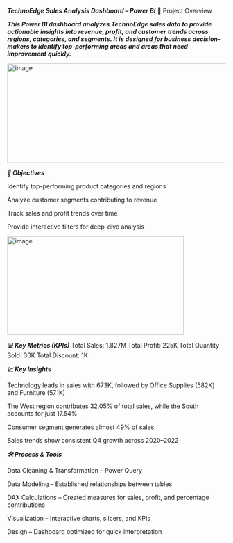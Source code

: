 ***TechnoEdge Sales Analysis Dashboard – Power BI***
📌 Project Overview

***This Power BI dashboard analyzes TechnoEdge sales data to provide actionable insights into revenue, profit, and customer trends across regions, categories, and segments.
It is designed for business decision-makers to identify top-performing areas and areas that need improvement quickly.***

<img width="578" height="229" alt="image" src="https://github.com/user-attachments/assets/89926917-2fd3-49d2-a0dc-1ec7e4393812" />


***🎯 Objectives***

Identify top-performing product categories and regions

Analyze customer segments contributing to revenue

Track sales and profit trends over time

Provide interactive filters for deep-dive analysis


<img width="407" height="227" alt="image" src="https://github.com/user-attachments/assets/fcb1b8c9-c9ef-4692-b058-381d6567b64b" />



***📊 Key Metrics (KPIs)***
Total Sales: 1.827M
Total Profit: 225K
Total Quantity Sold: 30K
Total Discount: 1K



***📈 Key Insights***

Technology leads in sales with 673K, followed by Office Supplies (582K) and Furniture (571K)

The West region contributes 32.05% of total sales, while the South accounts for just 17.54%

Consumer segment generates almost 49% of sales

Sales trends show consistent Q4 growth across 2020–2022




***🛠 Process & Tools***

Data Cleaning & Transformation – Power Query

Data Modeling – Established relationships between tables

DAX Calculations – Created measures for sales, profit, and percentage contributions

Visualization – Interactive charts, slicers, and KPIs

Design – Dashboard optimized for quick interpretation

